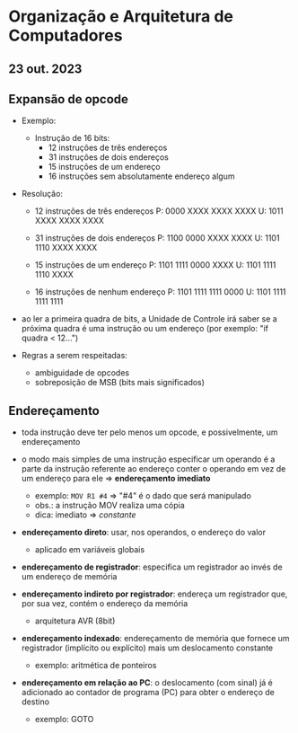 # Organização e Arquitetura de Computadores
## 23 out. 2023

## Expansão de opcode

- Exemplo:
	+ Instrução de 16 bits:
		- 12 instruções de três endereços
		- 31 instruções de dois endereços
		- 15 instruções de um endereço
		- 16 instruções sem absolutamente endereço algum

- Resolução:
	+ 12 instruções de três endereços
	P: 0000 XXXX XXXX XXXX
	U: 1011 XXXX XXXX XXXX

	+ 31 instruções de dois endereços
	P: 1100 0000 XXXX XXXX
	U: 1101 1110 XXXX XXXX

	+ 15 instruções de um endereço
	P: 1101 1111 0000 XXXX
	U: 1101 1111 1110 XXXX

	+ 16 instruções de nenhum endereço
	P: 1101 1111 1111 0000
	U: 1101 1111 1111 1111

- ao ler a primeira quadra de bits, a Unidade de Controle irá saber se a próxima quadra
é uma instrução ou um endereço (por exemplo: "if quadra < 12...")

- Regras a serem respeitadas:
	+ ambiguidade de opcodes
	+ sobreposição de MSB (bits mais significados)

## Endereçamento

- toda instrução deve ter pelo menos um opcode, e possivelmente, um endereçamento

- o modo mais simples de uma instrução especificar um operando é a parte da instrução
referente ao endereço conter o operando em vez de um endereço para ele
=> **endereçamento imediato**
	+ exemplo: `MOV R1 #4` => "#4" é o dado que será manipulado
	+ obs.: a instrução MOV realiza uma cópia
	+ dica: imediato => *constante*

- **endereçamento direto**: usar, nos operandos, o endereço do valor
	+ aplicado em variáveis globais

- **endereçamento de registrador**: especifica um registrador
ao invés de um endereço de memória

- **endereçamento indireto por registrador**: endereça um registrador que,
por sua vez, contém o endereço da memória
	+ arquitetura AVR (8bit)

- **endereçamento indexado**: endereçamento de memória que fornece
um registrador (implícito ou explícito) mais um deslocamento constante
	+ exemplo: aritmética de ponteiros

- **endereçamento em relação ao PC**: o deslocamento (com sinal)
já é adicionado ao contador de programa (PC) para obter o endereço de destino
	+ exemplo: GOTO


